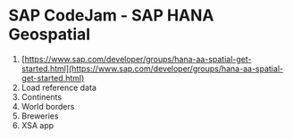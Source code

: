 # SAP CodeJam - SAP HANA Geospatial

1. [https://www.sap.com/developer/groups/hana-aa-spatial-get-started.html](https://www.sap.com/developer/groups/hana-aa-spatial-get-started.html)
2. Load reference data
3. Continents
4. World borders
5. Breweries
6. XSA app
